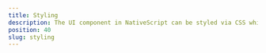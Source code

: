 ```yaml
---
title: Styling
description: The UI component in NativeScript can be styled via CSS while using classes, selectors and IDs. The examples cover the scenarios for setting CSS via code-behind. There can be found some basics scenarios like setting up background-colour, color, border-width, border-color,border-radius properties and setting up gradients.
position: 40
slug: styling
---
```

